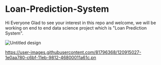 # Loan-Prediction-System

Hi Everyone Glad to see your interest in this repo and welcome, we will be working on end to end data science project which is "Loan Prediction System".

![Untitled design](https://github.com/user-attachments/assets/a430fb90-1328-46ae-b2f0-59b81f840579)

https://user-images.githubusercontent.com/81796368/120915027-1e0aa780-c6bf-11eb-9812-46800011a61c.pn
